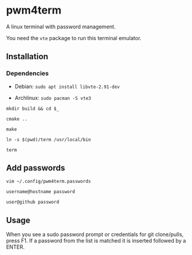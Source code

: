 # pwm4term

A linux terminal with password management.

You need the `vte` package to run this terminal emulator.

## Installation

### Dependencies
* Debian:
`sudo apt install libvte-2.91-dev`

* Archlinux:
`sudo pacman -S vte3`

`mkdir build && cd $_`

`cmake ..`

`make`

`ln -s $(pwd)/term /usr/local/bin`

`term`


## Add passwords

`vim ~/.config/pwm4term.passwords`

```
username@hostname password

user@github password
```

## Usage

When you see a sudo password prompt or credentials for git clone/pulls, press F1. If a password from the list is matched it is inserted followed by a ENTER.
